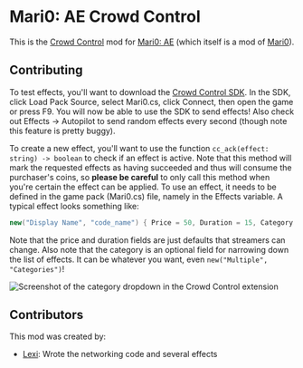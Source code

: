 # Mari0: AE Crowd Control

This is the [Crowd Control](https://crowdcontrol.live/) mod for [Mari0: AE](https://github.com/alesan99/mari0_ae)
(which itself is a mod of [Mari0](https://github.com/Stabyourself/mari0)).

## Contributing

To test effects, you'll want to download the [Crowd Control SDK](https://developer.crowdcontrol.live/sdk/). In the SDK,
click Load Pack Source, select Mari0.cs, click Connect, then open the game or press F9. You will now be able to use the
SDK to send effects! Also check out Effects -> Autopilot to send random effects every second (though note this feature
is pretty buggy).

To create a new effect, you'll want to use the function `cc_ack(effect: string) -> boolean` to check if an effect is
active. Note that this method will mark the requested effects as having succeeded and thus will consume the purchaser's
coins, so **please be careful** to only call this method when you're certain the effect can be applied.
To use an effect, it needs to be defined in the game pack (Mari0.cs) file, namely in the Effects variable. A typical
effect looks something like:

```cs
new("Display Name", "code_name") { Price = 50, Duration = 15, Category = "Player", Description = "Does a thing!" },
```

Note that the price and duration fields are just defaults that streamers can change.
Also note that the category is an optional field for narrowing down the list of effects. It can be whatever you want,
even `new("Multiple", "Categories")`!

![Screenshot of the category dropdown in the Crowd Control extension](https://github.com/qixils/mari0_ae/assets/13265322/f653ef93-a349-4cff-809c-e9bab54e67f5)

## Contributors

This mod was created by:

- [Lexi](https://github.com/qixils): Wrote the networking code and several effects
